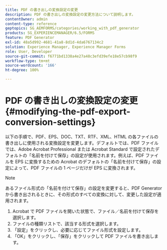 ```yaml
---
title: PDF の書き出しの変換設定の変更
description: PDF の書き出しの変換設定の変更方法について説明します。
contentOwner: admin
content-type: reference
geptopics: SG_AEMFORMS/categories/working_with_pdf_generator
products: SG_EXPERIENCEMANAGER/6.5/FORMS
feature: PDF Generator
exl-id: 48a5d992-4681-41a8-8d1d-4da6767134c2
solution: Experience Manager, Experience Manager Forms
role: User, Developer
source-git-commit: f6771bd1338a4e27a48c3efd39efe18e57cb98f9
workflow-type: tm+mt
source-wordcount: '166'
ht-degree: 100%

---
```


# PDF の書き出しの変換設定の変更 {#modifying-the-pdf-export-conversion-settings}

以下の手順で、PDF、EPS、DOC、TXT、RTF、XML、HTML の各ファイルの書き出しに使用される変換設定を変更します。デフォルトでは、PDF ファイルでは、Adobe Acrobat Professional または Acrobat Standard で設定されたデフォルトの「名前を付けて保存」の設定が使用されます。例えば、PDF ファイルを EPS に変換するための Acrobat のデフォルトの「名前を付けて保存」の設定によって、PDF ファイルの 1 ページだけが EPS に変換されます。

>[!NOTE]
>
>あるファイル形式の「名前を付けて保存」の設定を変更すると、PDF Generator から書き出されるときに、その形式のすべての変換に対して、変更した設定が適用されます。

1. Acrobat で PDF ファイルを開いた状態で、ファイル／名前を付けて保存を選択します。
1. ファイルの種類リストで、該当する形式を選択します。
1. 「設定」をクリックし、必要に応じてファイル形式を設定します。
1. 「OK」をクリックし、「保存」をクリックして PDF ファイルを書き出します。
